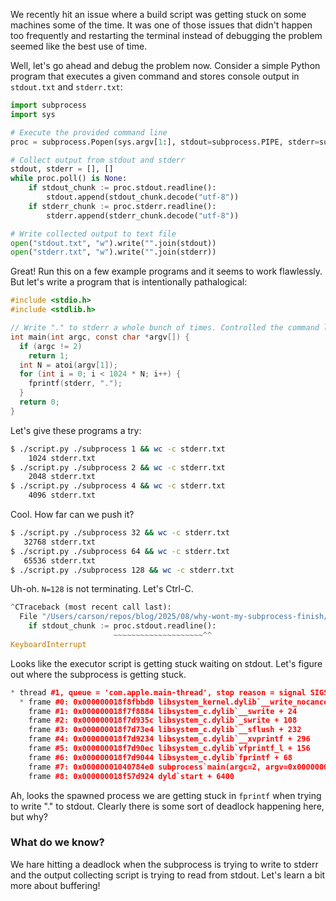 We recently hit an issue where a build script was getting stuck on some machines some of
the time. It was one of those issues that didn't happen too frequently and restarting
the terminal instead of debugging the problem seemed like the best use of time.

Well, let's go ahead and debug the problem now. Consider a simple Python program that 
executes a given command and stores console output in `stdout.txt` and `stderr.txt`:

```python
import subprocess
import sys

# Execute the provided command line
proc = subprocess.Popen(sys.argv[1:], stdout=subprocess.PIPE, stderr=subprocess.PIPE)

# Collect output from stdout and stderr
stdout, stderr = [], []
while proc.poll() is None:
    if stdout_chunk := proc.stdout.readline():
        stdout.append(stdout_chunk.decode("utf-8"))
    if stderr_chunk := proc.stderr.readline():
        stderr.append(stderr_chunk.decode("utf-8"))

# Write collected output to text file
open("stdout.txt", "w").write("".join(stdout))
open("stderr.txt", "w").write("".join(stderr))
```

Great! Run this on a few example programs and it seems to work flawlessly. But let's
write a program that is intentionally pathalogical:

```c
#include <stdio.h>
#include <stdlib.h>

// Write "." to stderr a whole bunch of times. Controlled the command line argument.
int main(int argc, const char *argv[]) {
  if (argc != 2)
    return 1;
  int N = atoi(argv[1]);
  for (int i = 0; i < 1024 * N; i++) {
    fprintf(stderr, ".");
  }
  return 0;
}
```

Let's give these programs a try:

``` bash
$ ./script.py ./subprocess 1 && wc -c stderr.txt 
    1024 stderr.txt
$ ./script.py ./subprocess 2 && wc -c stderr.txt
    2048 stderr.txt
$ ./script.py ./subprocess 4 && wc -c stderr.txt
    4096 stderr.txt
```

Cool. How far can we push it?

``` bash
$ ./script.py ./subprocess 32 && wc -c stderr.txt
   32768 stderr.txt
$ ./script.py ./subprocess 64 && wc -c stderr.txt
   65536 stderr.txt
$ ./script.py ./subprocess 128 && wc -c stderr.txt
```

Uh-oh. `N=128` is not terminating. Let's Ctrl-C.

```python
^CTraceback (most recent call last):
  File "/Users/carson/repos/blog/2025/08/why-wont-my-subprocess-finish/./script.py", line 10, in <module>
    if stdout_chunk := proc.stdout.readline():
                       ~~~~~~~~~~~~~~~~~~~~^^
KeyboardInterrupt
```

Looks like the executor script is getting stuck waiting on stdout. Let's figure out
where the subprocess is getting stuck.

```cpp
* thread #1, queue = 'com.apple.main-thread', stop reason = signal SIGSTOP
  * frame #0: 0x000000018f8fbbd0 libsystem_kernel.dylib`__write_nocancel + 8
    frame #1: 0x000000018f7f8884 libsystem_c.dylib`__swrite + 24
    frame #2: 0x000000018f7d935c libsystem_c.dylib`_swrite + 108
    frame #3: 0x000000018f7d73e4 libsystem_c.dylib`__sflush + 232
    frame #4: 0x000000018f7d9234 libsystem_c.dylib`__xvprintf + 296
    frame #5: 0x000000018f7d90ec libsystem_c.dylib`vfprintf_l + 156
    frame #6: 0x000000018f7d9044 libsystem_c.dylib`fprintf + 68
    frame #7: 0x00000001040784e0 subprocess`main(argc=2, argv=0x000000016bd87238) at subprocess.c:11:5
    frame #8: 0x000000018f57d924 dyld`start + 6400
```

Ah, looks the spawned process we are getting stuck in `fprintf` when trying to write "."
to stdout. Clearly there is some sort of deadlock happening here, but why?

### What do we know?

We hare hitting a deadlock when the subprocess is trying to write to stderr and the 
output collecting script is trying to read from stdout. Let's learn a bit more about
buffering!